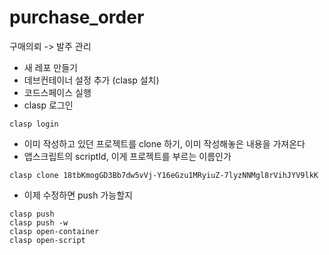 # purchase_order
구매의뢰 -> 발주 관리

- 새 레포 만들기
- 데브컨테이너 설정 추가 (clasp 설치)
- 코드스페이스 실행
- clasp 로그인
```
clasp login
```

- 이미 작성하고 있던 프로젝트를 clone 하기, 이미 작성해놓은 내용을 가져온다
- 앱스크립트의 scriptId, 이게 프로젝트를 부르는 이름인가
```
clasp clone 18tbKmogGD3Bb7dw5vVj-Y16eGzu1MRyiuZ-7lyzNNMgl8rVihJYV9lkK
```

- 이제 수정하면 push 가능할지
```
clasp push
clasp push -w
clasp open-container
clasp open-script
```
